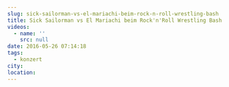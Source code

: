 ```yaml
---
slug: sick-sailorman-vs-el-mariachi-beim-rock-n-roll-wrestling-bash
title: Sick Sailorman vs El Mariachi beim Rock'n'Roll Wrestling Bash
videos:
  - name: ''
    src: null
date: 2016-05-26 07:14:18
tags:
  - konzert
city:
location:
---
```

